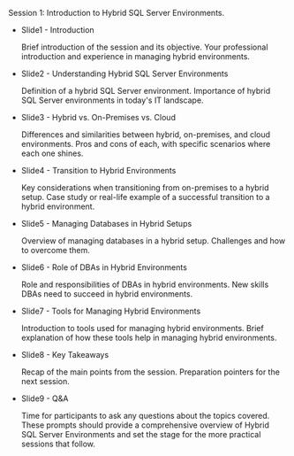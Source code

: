 Session 1: Introduction to Hybrid SQL Server Environments.

- Slide1 - Introduction

  Brief introduction of the session and its objective.
  Your professional introduction and experience in managing hybrid environments.
- Slide2 - Understanding Hybrid SQL Server Environments

  Definition of a hybrid SQL Server environment.
  Importance of hybrid SQL Server environments in today's IT landscape.
- Slide3 - Hybrid vs. On-Premises vs. Cloud

  Differences and similarities between hybrid, on-premises, and cloud environments.
  Pros and cons of each, with specific scenarios where each one shines.
- Slide4 - Transition to Hybrid Environments

  Key considerations when transitioning from on-premises to a hybrid setup.
  Case study or real-life example of a successful transition to a hybrid environment.
- Slide5 - Managing Databases in Hybrid Setups

  Overview of managing databases in a hybrid setup.
  Challenges and how to overcome them.
- Slide6 - Role of DBAs in Hybrid Environments

  Role and responsibilities of DBAs in hybrid environments.
  New skills DBAs need to succeed in hybrid environments.
- Slide7 - Tools for Managing Hybrid Environments

  Introduction to tools used for managing hybrid environments.
  Brief explanation of how these tools help in managing hybrid environments.
- Slide8 - Key Takeaways

  Recap of the main points from the session.
  Preparation pointers for the next session.
- Slide9 - Q&A

  Time for participants to ask any questions about the topics covered.
These prompts should provide a comprehensive overview of Hybrid SQL Server Environments and set the stage for the more practical sessions that follow.
